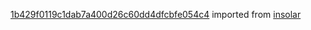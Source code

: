 [1b429f0119c1dab7a400d26c60dd4dfcbfe054c4](https://github.com/insolar/insolar/commit/1b429f0119c1dab7a400d26c60dd4dfcbfe054c4) imported from [insolar](https://github.com/insolar/insolar)
